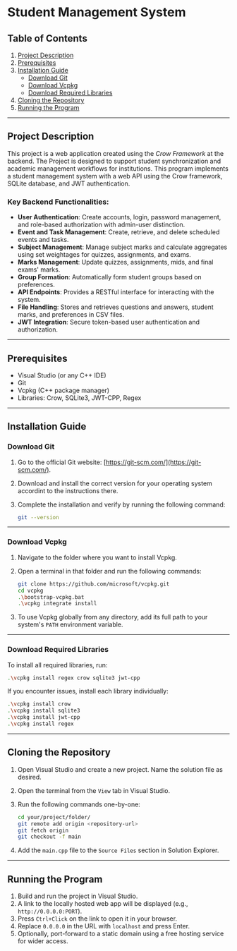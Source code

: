 # Student Management System

## Table of Contents
1. [Project Description](#project-description)
2. [Prerequisites](#prerequisites)
3. [Installation Guide](#installation-guide)
    - [Download Git](#download-git)
    - [Download Vcpkg](#download-vcpkg)
    - [Download Required Libraries](#download-required-libraries)
4. [Cloning the Repository](#cloning-the-repository)
5. [Running the Program](#running-the-program)

---

## Project Description
This project is a web application created using the *Crow Framework* at the backend. The Project is designed to support student synchronization and academic management workflows for institutions. This program implements a student management system with a web API using the Crow framework, SQLite database, and JWT authentication.

### Key Backend Functionalities:
- **User Authentication**: Create accounts, login, password management, and role-based authorization with admin-user distinction.
- **Event and Task Management**: Create, retrieve, and delete scheduled events and tasks.
- **Subject Management**: Manage subject marks and calculate aggregates using set weightages for quizzes, assignments, and exams.
- **Marks Management**: Update quizzes, assignments, mids, and final exams' marks.
- **Group Formation**: Automatically form student groups based on preferences.
- **API Endpoints**: Provides a RESTful interface for interacting with the system.
- **File Handling**: Stores and retrieves questions and answers, student marks, and preferences in CSV files.
- **JWT Integration**: Secure token-based user authentication and authorization.

---

## Prerequisites
- Visual Studio (or any C++ IDE)
- Git
- Vcpkg (C++ package manager)
- Libraries: Crow, SQLite3, JWT-CPP, Regex

---

## Installation Guide

### Download Git
1. Go to the official Git website: [https://git-scm.com/](https://git-scm.com/).
2. Download and install the correct version for your operating system accordint to the instructions there.
3. Complete the installation and verify by running the following command:

   ```bash
   git --version
   ```

---

### Download Vcpkg
1. Navigate to the folder where you want to install Vcpkg.
2. Open a terminal in that folder and run the following commands:

   ```bash
   git clone https://github.com/microsoft/vcpkg.git
   cd vcpkg
   .\bootstrap-vcpkg.bat
   .\vcpkg integrate install
   ```

3. To use Vcpkg globally from any directory, add its full path to your system's `PATH` environment variable.

---

### Download Required Libraries
To install all required libraries, run:

```bash
.\vcpkg install regex crow sqlite3 jwt-cpp
```

If you encounter issues, install each library individually:

```bash
.\vcpkg install crow
.\vcpkg install sqlite3
.\vcpkg install jwt-cpp
.\vcpkg install regex
```

---

## Cloning the Repository
1. Open Visual Studio and create a new project. Name the solution file as desired.
2. Open the terminal from the `View` tab in Visual Studio.
3. Run the following commands one-by-one:

   ```bash
   cd your/project/folder/
   git remote add origin <repository-url>
   git fetch origin
   git checkout -f main
   ```

4. Add the `main.cpp` file to the `Source Files` section in Solution Explorer.

---

## Running the Program
1. Build and run the project in Visual Studio.
2. A link to the locally hosted web app will be displayed (e.g., `http://0.0.0.0:PORT`).
3. Press `Ctrl+Click` on the link to open it in your browser.
4. Replace `0.0.0.0` in the URL with `localhost` and press Enter.
5. Optionally, port-forward to a static domain using a free hosting service for wider access.
